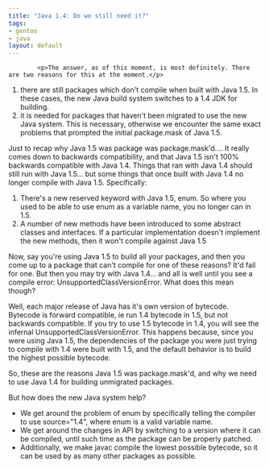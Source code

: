 ```yaml
--- 
title: "Java 1.4: Do we still need it?"
tags: 
- gentoo
- java
layout: default
---
```


			<p>The answer, as of this moment, is most definitely. There are two reasons for this at the moment.</p>

<ol>
<li>there are still packages which don't compile when built with Java 1.5. In these cases, the new Java build system switches to a 1.4 JDK for building.</li>
<li>it is needed for packages that haven't been migrated to use the new Java system. This is necessary, otherwise we encounter the same exact problems that prompted the initial package.mask of Java 1.5.</li></ol>

<p>Just to recap why Java 1.5 was package was package.mask'd.... It really comes down to backwards compatibility, and that Java 1.5 isn't 100% backwards compatible with Java 1.4. Things that ran with Java 1.4 should still run with Java 1.5... but some things that once built with Java 1.4 no longer compile with Java 1.5. Specifically:</p>

<ol>
<li>There's a new reserved keyword with Java 1.5, enum. So where you used to be able to use enum as a variable name, you no longer can in 1.5.</li>
<li>A number of new methods have been introduced to some abstract classes and interfaces. If a particular implementation doesn't implement the new methods, then it won't compile against Java 1.5</li></ol>

<p>Now, say you're using Java 1.5 to build all your packages, and then you come up to a package that can't compile for one of these reasons? It'd fail for one. But then you may try with Java 1.4... and all is well until you see a compile error: UnsupportedClassVersionError. What does this mean though?</p>

<p>Well, each major release of Java has it's own version of bytecode. Bytecode is forward compatible, ie run 1.4 bytecode in 1.5, but not backwards compatible. If you try to use 1.5 bytecode in 1.4, you will see the infernal UnsupportedClassVersionError. This happens because, since you were using Java 1.5, the dependencies of the package you were just trying to compile with 1.4 were built with 1.5, and the default behavior is to build the highest possible bytecode.</p>

<p>So, these are the reasons Java 1.5 was package.mask'd, and why we need to use Java 1.4 for building unmigrated packages.</p>

<p>But how does the new Java system help?</p>

<ul>
<li>We get around the problem of enum by specifically telling the compiler to use source="1.4", where enum is a valid variable name.</li>
<li>We get around the changes in API by switching to a version where it can be compiled, until such time as the package can be properly patched.</li>
<li>Additionally, we make javac compile the lowest possible bytecode, so it can be used by as many other packages as possible.</li></ul>					